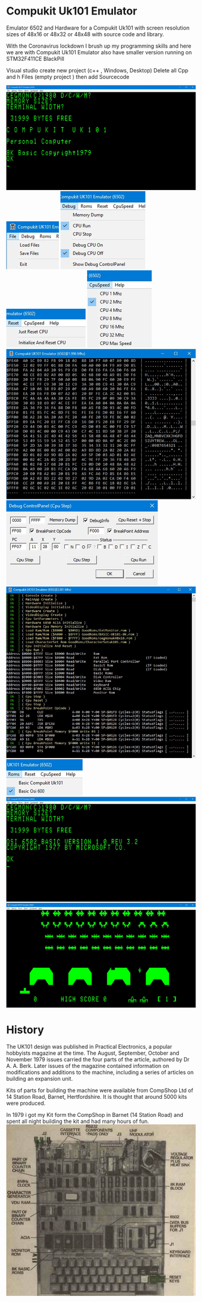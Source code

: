# Compukit Uk101 Emulator
Emulator 6502 and Hardware for a Compukit Uk101 with screen resolution sizes of 48x16 or 48x32 or 48x48 with source code and library.

With the Coronavirus lockdown I brush up my programming skills and here we are with Compukit Uk101 Emulator also have smaller version running on STM32F411CE BlackPill

Visual studio create new project (c++ , Windows, Desktop) Delete all Cpp and h Files (empty project ) then add Sourcecode

![Screenshot](imagefiles/image1.jpg)
![Screenshot](imagefiles/image3.jpg)
![Screenshot](imagefiles/image4.jpg)
![Screenshot](imagefiles/image6.jpg)
![Screenshot](imagefiles/image7.jpg)
![Screenshot](imagefiles/image9.jpg)
![Screenshot](imagefiles/image11.jpg)
![Screenshot](imagefiles/image8.jpg)
![Screenshot](imagefiles/image5.jpg)
![Screenshot](imagefiles/image2.jpg)
![Screenshot](imagefiles/image10.jpg)

# History
The UK101 design was published in Practical Electronics, a popular hobbyists magazine at the time. The August, September, October and November 1979 issues carried the four parts of the article, authored by Dr A. A. Berk. Later issues of the magazine contained information on modifications and additions to the machine, including a series of articles on building an expansion unit.

Kits of parts for building the machine were available from CompShop Ltd of 14 Station Road, Barnet, Hertfordshire. It is thought that around 5000 kits were produced.

In 1979 i got my Kit form the CompShop in Barnet (14 Station Road) and spent all night building the kit and had many hours of fun.
![Screenshot](imagefiles/hardware.jpg) 

